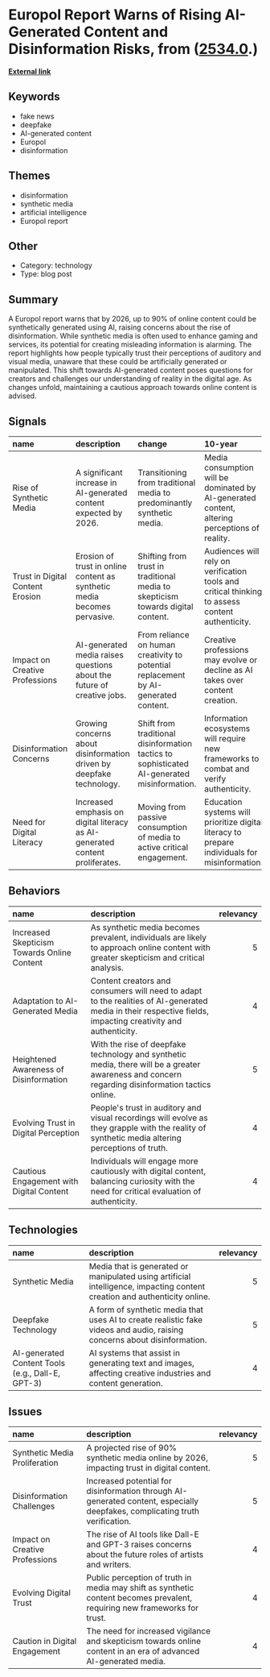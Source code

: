 # __Europol Report Warns of Rising AI-Generated Content and Disinformation Risks__, from ([2534.0](https://kghosh.substack.com/p/2534.0).)

__[External link](https://futurism.com/the-byte/experts-90-online-content-ai-generated?utm_source=substack&utm_medium=email)__



## Keywords

* fake news
* deepfake
* AI-generated content
* Europol
* disinformation

## Themes

* disinformation
* synthetic media
* artificial intelligence
* Europol report

## Other

* Category: technology
* Type: blog post

## Summary

A Europol report warns that by 2026, up to 90% of online content could be synthetically generated using AI, raising concerns about the rise of disinformation. While synthetic media is often used to enhance gaming and services, its potential for creating misleading information is alarming. The report highlights how people typically trust their perceptions of auditory and visual media, unaware that these could be artificially generated or manipulated. This shift towards AI-generated content poses questions for creators and challenges our understanding of reality in the digital age. As changes unfold, maintaining a cautious approach towards online content is advised.

## Signals

| name                             | description                                                                  | change                                                                                      | 10-year                                                                                         | driving-force                                                                      |   relevancy |
|:---------------------------------|:-----------------------------------------------------------------------------|:--------------------------------------------------------------------------------------------|:------------------------------------------------------------------------------------------------|:-----------------------------------------------------------------------------------|------------:|
| Rise of Synthetic Media          | A significant increase in AI-generated content expected by 2026.             | Transitioning from traditional media to predominantly synthetic media.                      | Media consumption will be dominated by AI-generated content, altering perceptions of reality.   | Advancements in AI technology enabling the creation of realistic synthetic media.  |           5 |
| Trust in Digital Content Erosion | Erosion of trust in online content as synthetic media becomes pervasive.     | Shifting from trust in traditional media to skepticism towards digital content.             | Audiences will rely on verification tools and critical thinking to assess content authenticity. | Increased awareness of misinformation and the capabilities of synthetic media.     |           4 |
| Impact on Creative Professions   | AI-generated media raises questions about the future of creative jobs.       | From reliance on human creativity to potential replacement by AI-generated content.         | Creative professions may evolve or decline as AI takes over content creation.                   | The efficiency and cost-effectiveness of AI in generating content.                 |           4 |
| Disinformation Concerns          | Growing concerns about disinformation driven by deepfake technology.         | Shift from traditional disinformation tactics to sophisticated AI-generated misinformation. | Information ecosystems will require new frameworks to combat and verify authenticity.           | The ongoing battle against misinformation and the need for public awareness.       |           5 |
| Need for Digital Literacy        | Increased emphasis on digital literacy as AI-generated content proliferates. | Moving from passive consumption of media to active critical engagement.                     | Education systems will prioritize digital literacy to prepare individuals for misinformation.   | The necessity for individuals to navigate a complex digital landscape effectively. |           4 |

## Behaviors

| name                                        | description                                                                                                                                                 |   relevancy |
|:--------------------------------------------|:------------------------------------------------------------------------------------------------------------------------------------------------------------|------------:|
| Increased Skepticism Towards Online Content | As synthetic media becomes prevalent, individuals are likely to approach online content with greater skepticism and critical analysis.                      |           5 |
| Adaptation to AI-Generated Media            | Content creators and consumers will need to adapt to the realities of AI-generated media in their respective fields, impacting creativity and authenticity. |           4 |
| Heightened Awareness of Disinformation      | With the rise of deepfake technology and synthetic media, there will be a greater awareness and concern regarding disinformation tactics online.            |           5 |
| Evolving Trust in Digital Perception        | People's trust in auditory and visual recordings will evolve as they grapple with the reality of synthetic media altering perceptions of truth.             |           4 |
| Cautious Engagement with Digital Content    | Individuals will engage more cautiously with digital content, balancing curiosity with the need for critical evaluation of authenticity.                    |           4 |

## Technologies

| name                                             | description                                                                                                               |   relevancy |
|:-------------------------------------------------|:--------------------------------------------------------------------------------------------------------------------------|------------:|
| Synthetic Media                                  | Media that is generated or manipulated using artificial intelligence, impacting content creation and authenticity online. |           5 |
| Deepfake Technology                              | A form of synthetic media that uses AI to create realistic fake videos and audio, raising concerns about disinformation.  |           5 |
| AI-generated Content Tools (e.g., Dall-E, GPT-3) | AI systems that assist in generating text and images, affecting creative industries and content generation.               |           4 |

## Issues

| name                           | description                                                                                                                 |   relevancy |
|:-------------------------------|:----------------------------------------------------------------------------------------------------------------------------|------------:|
| Synthetic Media Proliferation  | A projected rise of 90% synthetic media online by 2026, impacting trust in digital content.                                 |           5 |
| Disinformation Challenges      | Increased potential for disinformation through AI-generated content, especially deepfakes, complicating truth verification. |           5 |
| Impact on Creative Professions | The rise of AI tools like Dall-E and GPT-3 raises concerns about the future roles of artists and writers.                   |           4 |
| Evolving Digital Trust         | Public perception of truth in media may shift as synthetic content becomes prevalent, requiring new frameworks for trust.   |           4 |
| Caution in Digital Engagement  | The need for increased vigilance and skepticism towards online content in an era of advanced AI-generated media.            |           4 |